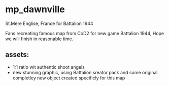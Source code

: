 # mp_dawnville
St.Mere Englise, France for Battalion 1944

Fans recreating famous map from CoD2 for new game Battalion 1944, Hope we will finish in reasonable time.

## assets:
- 1:1 ratio wit authentic shoot angels
- new stunning graphic, using Battalion sreator pack and some original completley new object created specificly for this map
